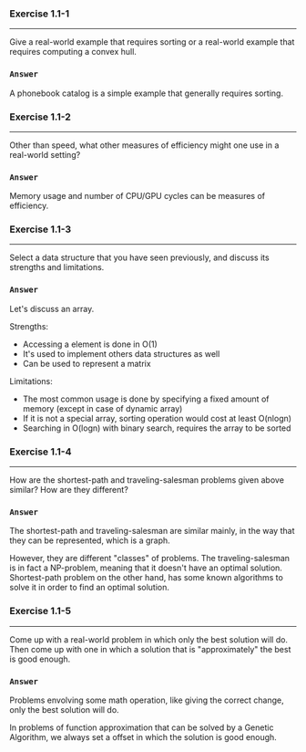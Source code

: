 ### Exercise 1.1-1
***
Give a real-world example that requires sorting or a real-world example that requires computing a convex hull.

### `Answer`
A phonebook catalog is a simple example that generally requires sorting.

### Exercise 1.1-2
***
Other than speed, what other measures of efficiency might one use in a real-world setting?

### `Answer`
Memory usage and number of CPU/GPU cycles can be measures of efficiency.

### Exercise 1.1-3
***
Select a data structure that you have seen previously, and discuss its strengths and limitations.

### `Answer`
Let's discuss an array.

Strengths: 
- Accessing a element is done in O(1)
- It's used to implement others data structures as well
- Can be used to represent a matrix

Limitations:
- The most common usage is done by specifying a fixed amount of memory (except in case of dynamic array)
- If it is not a special array, sorting operation would cost at least O(nlogn)
- Searching in O(logn) with binary search, requires the array to be sorted

### Exercise 1.1-4
***
How are the shortest-path and traveling-salesman problems given above similar? How are they different?

### `Answer`
The shortest-path and traveling-salesman are similar mainly, in the way that they can be represented, which is a graph.

However, they are different "classes" of problems. The traveling-salesman is in fact a NP-problem, meaning that it doesn't have an optimal solution. Shortest-path problem on the other hand, has some known algorithms to solve it in order to find an optimal solution.

### Exercise 1.1-5
***
Come up with a real-world problem in which only the best solution will do. Then come up with one in which a solution that is "approximately" the best is good enough.

### `Answer`
Problems envolving some math operation, like giving the correct change, only the best solution will do.

In problems of function approximation that can be solved by a Genetic Algorithm, we always set a offset in which the solution is good enough.

